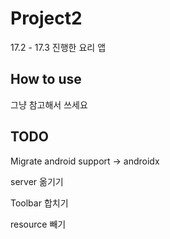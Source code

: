# Project2

17.2 - 17.3 진행한 요리 앱

## How to use

그냥 참고해서 쓰세요

## TODO

Migrate android support -> androidx

server 옮기기

Toolbar 합치기

resource 빼기